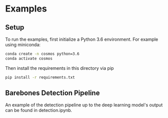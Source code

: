 # Examples

## Setup

To run the examples, first initialize a Python 3.6 environment. For example using miniconda:

```bash
conda create -n cosmos python=3.6
conda activate cosmos
```

Then install the requirements in this directory via pip

```bash
pip install -r requirements.txt
```

## Barebones Detection Pipeline

An example of the detection pipeline up to the deep learning model's output can be found in detection.ipynb.

